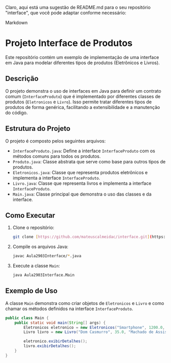 Claro, aqui está uma sugestão de README.md para o seu repositório "interface", que você pode adaptar conforme necessário:

Markdown

# Projeto Interface de Produtos

Este repositório contém um exemplo de implementação de uma interface em Java para modelar diferentes tipos de produtos (Eletrônicos e Livros).

## Descrição

O projeto demonstra o uso de interfaces em Java para definir um contrato comum (`InterfaceProduto`) que é implementado por diferentes classes de produtos (`Eletronicos` e `Livro`). Isso permite tratar diferentes tipos de produtos de forma genérica, facilitando a extensibilidade e a manutenção do código.

## Estrutura do Projeto

O projeto é composto pelos seguintes arquivos:

* `InterfaceProduto.java`: Define a interface `InterfaceProduto` com os métodos comuns para todos os produtos.
* `Produto.java`: Classe abstrata que serve como base para outros tipos de produtos.
* `Eletronicos.java`: Classe que representa produtos eletrônicos e implementa a interface `InterfaceProduto`.
* `Livro.java`: Classe que representa livros e implementa a interface `InterfaceProduto`.
* `Main.java`: Classe principal que demonstra o uso das classes e da interface.

## Como Executar

1.  Clone o repositório:

    ```bash
    git clone [https://github.com/mateuscalmeidac/interface.git](https://github.com/mateuscalmeidac/interface.git)
    ```

2.  Compile os arquivos Java:

    ```bash
    javac Aula2903Interface/*.java
    ```

3.  Execute a classe `Main`:

    ```bash
    java Aula2903Interface.Main
    ```

## Exemplo de Uso

A classe `Main` demonstra como criar objetos de `Eletronicos` e `Livro` e como chamar os métodos definidos na interface `InterfaceProduto`.

```java
public class Main {
    public static void main(String[] args) {
        Eletronicos eletronico = new Eletronicos("Smartphone", 1200.0, "Samsung");
        Livro livro = new Livro("Dom Casmurro", 35.0, "Machado de Assis");

        eletronico.exibirDetalhes();
        livro.exibirDetalhes();
    }
}
